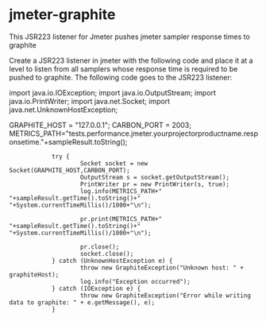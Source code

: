 # jmeter-graphite
This JSR223 listener for Jmeter pushes jmeter sampler response times to graphite


Create a JSR223 listener in jmeter with the following code and place it at a level to listen from all samplers whose response time is required to be pushed to graphite.
The following code goes to the JSR223 listener:

import java.io.IOException;
import java.io.OutputStream;
import java.io.PrintWriter;
import java.net.Socket;
import java.net.UnknownHostException;

GRAPHITE_HOST = "127.0.0.1";
CARBON_PORT = 2003;
METRICS_PATH="tests.performance.jmeter.yourprojectorproductname.responsetime."+sampleResult.toString();

                try {
                        Socket socket = new Socket(GRAPHITE_HOST,CARBON_PORT);
                        OutputStream s = socket.getOutputStream();
                        PrintWriter pr = new PrintWriter(s, true);
                        log.info(METRICS_PATH+" "+sampleResult.getTime().toString()+" "+System.currentTimeMillis()/1000+"\n");
        
                        pr.print(METRICS_PATH+" "+sampleResult.getTime().toString()+" "+System.currentTimeMillis()/1000+"\n");

                        pr.close();
                        socket.close();
                } catch (UnknownHostException e) {
                        throw new GraphiteException("Unknown host: " + graphiteHost);
                        log.info("Exception occurred");
                } catch (IOException e) {
                        throw new GraphiteException("Error while writing data to graphite: " + e.getMessage(), e);
                }
